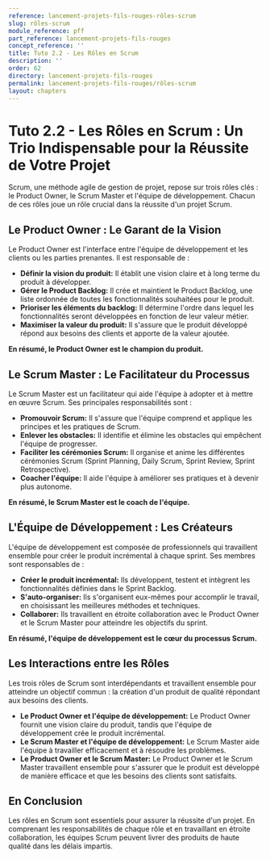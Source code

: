 ```yaml
---
reference: lancement-projets-fils-rouges-rôles-scrum 
slug: rôles-scrum 
module_reference: pff
part_reference: lancement-projets-fils-rouges
concept_reference: ''
title: Tuto 2.2 - Les Rôles en Scrum
description: ''
order: 62
directory: lancement-projets-fils-rouges
permalink: lancement-projets-fils-rouges/rôles-scrum 
layout: chapters
---
```


# Tuto 2.2 - Les Rôles en Scrum : Un Trio Indispensable pour la Réussite de Votre Projet

Scrum, une méthode agile de gestion de projet, repose sur trois rôles clés : le Product Owner, le Scrum Master et l'équipe de développement. Chacun de ces rôles joue un rôle crucial dans la réussite d'un projet Scrum. 

## Le Product Owner : Le Garant de la Vision

Le Product Owner est l'interface entre l'équipe de développement et les clients ou les parties prenantes. Il est responsable de :

* **Définir la vision du produit:** Il établit une vision claire et à long terme du produit à développer.
* **Gérer le Product Backlog:** Il crée et maintient le Product Backlog, une liste ordonnée de toutes les fonctionnalités souhaitées pour le produit.
* **Prioriser les éléments du backlog:** Il détermine l'ordre dans lequel les fonctionnalités seront développées en fonction de leur valeur métier.
* **Maximiser la valeur du produit:** Il s'assure que le produit développé répond aux besoins des clients et apporte de la valeur ajoutée.

**En résumé, le Product Owner est le champion du produit.**

## Le Scrum Master : Le Facilitateur du Processus

Le Scrum Master est un facilitateur qui aide l'équipe à adopter et à mettre en œuvre Scrum. Ses principales responsabilités sont :

* **Promouvoir Scrum:** Il s'assure que l'équipe comprend et applique les principes et les pratiques de Scrum.
* **Enlever les obstacles:** Il identifie et élimine les obstacles qui empêchent l'équipe de progresser.
* **Faciliter les cérémonies Scrum:** Il organise et anime les différentes cérémonies Scrum (Sprint Planning, Daily Scrum, Sprint Review, Sprint Retrospective).
* **Coacher l'équipe:** Il aide l'équipe à améliorer ses pratiques et à devenir plus autonome.

**En résumé, le Scrum Master est le coach de l'équipe.**

## L'Équipe de Développement : Les Créateurs

L'équipe de développement est composée de professionnels qui travaillent ensemble pour créer le produit incrémental à chaque sprint. Ses membres sont responsables de :

* **Créer le produit incrémental:** Ils développent, testent et intègrent les fonctionnalités définies dans le Sprint Backlog.
* **S'auto-organiser:** Ils s'organisent eux-mêmes pour accomplir le travail, en choisissant les meilleures méthodes et techniques.
* **Collaborer:** Ils travaillent en étroite collaboration avec le Product Owner et le Scrum Master pour atteindre les objectifs du sprint.

**En résumé, l'équipe de développement est le cœur du processus Scrum.**

## Les Interactions entre les Rôles

Les trois rôles de Scrum sont interdépendants et travaillent ensemble pour atteindre un objectif commun : la création d'un produit de qualité répondant aux besoins des clients.

* **Le Product Owner et l'équipe de développement:** Le Product Owner fournit une vision claire du produit, tandis que l'équipe de développement crée le produit incrémental.
* **Le Scrum Master et l'équipe de développement:** Le Scrum Master aide l'équipe à travailler efficacement et à résoudre les problèmes.
* **Le Product Owner et le Scrum Master:** Le Product Owner et le Scrum Master travaillent ensemble pour s'assurer que le produit est développé de manière efficace et que les besoins des clients sont satisfaits.

## En Conclusion

Les rôles en Scrum sont essentiels pour assurer la réussite d'un projet. En comprenant les responsabilités de chaque rôle et en travaillant en étroite collaboration, les équipes Scrum peuvent livrer des produits de haute qualité dans les délais impartis.

